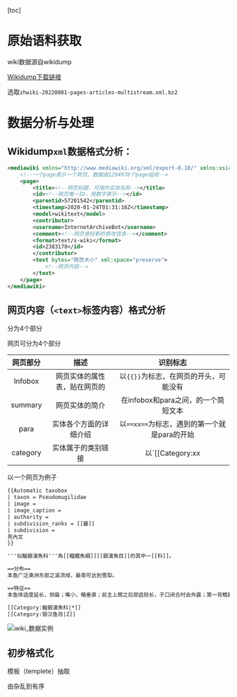 [toc]





# 原始语料获取

wiki数据源自wikidump

[Wikidump下载链接](https://dumps.wikimedia.org/zhwiki/latest/)

选取`zhwiki-20220801-pages-articles-multistream.xml.bz2`

# 数据分析与处理



## Wikidump`xml`数据格式分析：

```xml
<mediawiki xmlns="http://www.mediawiki.org/xml/export-0.10/" xmlns:xsi="http://www.w3.org/2001/XMLSchema-instance" xsi:schemaLocation="http://www.mediawiki.org/xml/export-0.10/ http://www.mediawiki.org/xml/export-0.10.xsd" version="0.10" xml:lang="zh">
    <!--一个page表示一个网页，数据由1294978个page组成-->
    <page>
        <title><!--网页标题，可用作实体名称--></title>
        <id><!--网页唯一ID，用数字表示--></id>
        <parentid>57201542</parentid>
        <timestamp>2020-01-24T01:31:16Z</timestamp>
        <model>wikitext</model>
        <contributor>
        <username>InternetArchiveBot</username>
        <comment><!--网页曾经新的修改信息--></comment>
        <format>text/x-wiki</format>
        <id>2383178</id>
      	</contributor>
        <text bytes="网页大小" xml:space="preserve">
            <!--网页内容-->
        </text>
    </page>
</mediawiki>
```

## 网页内容（`<text>`标签内容）格式分析

分为4个部分

网页可分为4个部分

| 网页部分 |             描述             |                   识别标志                   |
| :------: | :--------------------------: | :------------------------------------------: |
| Infobox  | 网页实体的属性表，贴在网页的 |    以`{{}}`为标志，在网页的开头，可能没有    |
| summary  |        网页实体的简介        |     在infobox和para之间，的一个简短文本      |
|   para   |    实体各个方面的详细介绍    | 以`==xx==`为标志，遇到的第一个就是para的开始 |
| category |      实体属于的类别链接      |  以`[[Category:xx|xx]]`为标志，在网页的末尾  |

以一个网页为例子

```XML
{{Automatic taxobox
| taxon = Pseudomugilidae
| image = 
| image_caption = 
| authority = 
| subdivision_ranks = [[屬]]
| subdivision =
見內文
}}

'''似鯔銀漢魚科'''為[[輻鰭魚綱]][[銀漢魚目]]的其中一[[科]]。

==分布==
本鱼广泛澳洲东部之溪流域，最南可达到雪梨。

==特征==
本鱼体适度延长，侧扁；嘴小，略垂直；前主上腭之后部齿较长，于口闭合时会外露；第一背鳍起点在胸鳍末端以前，具3至6棘；第二背鳍具1棘棘6至10枚软条；臀鳍之起点在第一背鳍末端之下方，具1棘及9至12枚软条；胸鳍尖形，尾鳍开叉；无侧线，一纵列鳞具25至31枚。雌雄异形，雄鱼背鳍、臀鳍及腹鳍之前方各鳍条成丝状延长；在春夏之繁殖季节，体色会变成鲜艳之黄色。雄鱼体长可达7公分。

[[Category:鯔銀漢魚科|*]]
[[Category:银汉鱼目|Z]]
```

![wiki_数据实例](https://github.com/ReturnTR/PensonKG/image/wiki_数据实例.png)





## 初步格式化

模板（templete）抽取

由杂乱到有序

